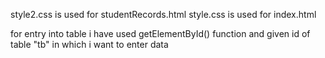 style2.css is used for studentRecords.html
style.css is used for index.html

for entry into table i have used getElementById() function and given id of table "tb" in which i want to enter data